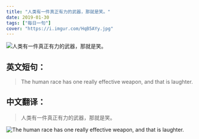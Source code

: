 ```yaml
---
title: "人类有一件真正有力的武器，那就是笑。"
date: 2019-01-30
tags: ["每日一句"]
cover: "https://i.imgur.com/HqB5AYy.jpg"
---
```


![人类有一件真正有力的武器，那就是笑。](https://i.imgur.com/IhkN2lf.jpg)

## 英文短句：
> The human race has one really effective weapon, and that is laughter.

<!--more-->

## 中文翻译：
> 人类有一件真正有力的武器，那就是笑。

![The human race has one really effective weapon, and that is laughter.](https://i.imgur.com/tME7CKs.jpg)


